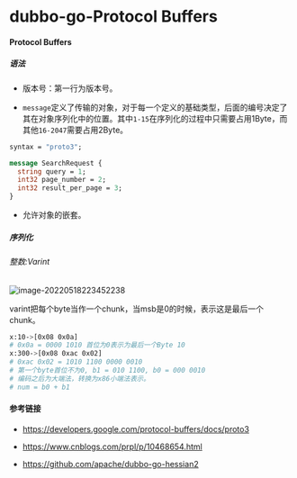# dubbo-go-Protocol Buffers


#### Protocol Buffers

##### 语法

+ 版本号：第一行为版本号。

+ `message`定义了传输的对象，对于每一个定义的基础类型，后面的编号决定了其在对象序列化中的位置。其中`1-15`在序列化的过程中只需要占用1Byte，而其他`16-2047`需要占用2Byte。

``` protobuf
syntax = "proto3";

message SearchRequest {
  string query = 1;
  int32 page_number = 2;
  int32 result_per_page = 3;
}
```

+ 允许对象的嵌套。



##### 序列化

###### 整数:Varint

![image-20220518223452238](https://picture-table.oss-cn-beijing.aliyuncs.com/img/image-20220518223452238.png)

varint把每个byte当作一个chunk，当msb是0的时候，表示这是最后一个chunk。

``` bash
x:10->[0x08 0x0a]
# 0x0a = 0000 1010 首位为0表示为最后一个Byte 10
x:300->[0x08 0xac 0x02]
# 0xac 0x02 = 1010 1100 0000 0010
# 第一个byte首位不为0, b1 = 010 1100, b0 = 000 0010
# 编码之后为大端法，转换为x86小端法表示。
# num = b0 + b1
```



#### 参考链接

+ https://developers.google.com/protocol-buffers/docs/proto3

+ https://www.cnblogs.com/prpl/p/10468654.html

+ https://github.com/apache/dubbo-go-hessian2

    

